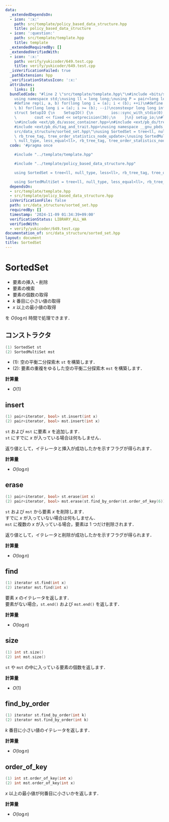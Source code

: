 ```yaml
---
data:
  _extendedDependsOn:
  - icon: ':x:'
    path: src/template/policy_based_data_structure.hpp
    title: policy_based_data_structure
  - icon: ':question:'
    path: src/template/template.hpp
    title: template
  _extendedRequiredBy: []
  _extendedVerifiedWith:
  - icon: ':x:'
    path: verify/yukicoder/649.test.cpp
    title: verify/yukicoder/649.test.cpp
  _isVerificationFailed: true
  _pathExtension: hpp
  _verificationStatusIcon: ':x:'
  attributes:
    links: []
  bundledCode: "#line 2 \"src/template/template.hpp\"\n#include <bits/stdc++.h>\n\
    using namespace std;\nusing ll = long long;\nusing P = pair<long long, long long>;\n\
    #define rep(i, a, b) for(long long i = (a); i < (b); ++i)\n#define rrep(i, a,\
    \ b) for(long long i = (a); i >= (b); --i)\nconstexpr long long inf = 4e18;\n\
    struct SetupIO {\n    SetupIO() {\n        ios::sync_with_stdio(0);\n        cin.tie(0);\n\
    \        cout << fixed << setprecision(30);\n    }\n} setup_io;\n#line 2 \"src/template/policy_based_data_structure.hpp\"\
    \n#include <ext/pb_ds/assoc_container.hpp>\n#include <ext/pb_ds/tree_policy.hpp>\n\
    #include <ext/pb_ds/tag_and_trait.hpp>\nusing namespace __gnu_pbds;\n#line 4 \"\
    src/data_structure/sorted_set.hpp\"\nusing SortedSet = tree<ll, null_type, less<ll>,\
    \ rb_tree_tag, tree_order_statistics_node_update>;\nusing SortedMultiSet = tree<ll,\
    \ null_type, less_equal<ll>, rb_tree_tag, tree_order_statistics_node_update>;\n"
  code: '#pragma once

    #include "../template/template.hpp"

    #include "../template/policy_based_data_structure.hpp"

    using SortedSet = tree<ll, null_type, less<ll>, rb_tree_tag, tree_order_statistics_node_update>;

    using SortedMultiSet = tree<ll, null_type, less_equal<ll>, rb_tree_tag, tree_order_statistics_node_update>;'
  dependsOn:
  - src/template/template.hpp
  - src/template/policy_based_data_structure.hpp
  isVerificationFile: false
  path: src/data_structure/sorted_set.hpp
  requiredBy: []
  timestamp: '2024-11-09 01:34:39+09:00'
  verificationStatus: LIBRARY_ALL_WA
  verifiedWith:
  - verify/yukicoder/649.test.cpp
documentation_of: src/data_structure/sorted_set.hpp
layout: document
title: SortedSet
---
```


# SortedSet

- 要素の挿入・削除
- 要素の検索
- 要素の個数の取得
- $k$ 番目に小さい値の取得
- $x$ 以上の最小値の取得

を $O(\log n)$ 時間で処理できます．

## コンストラクタ

```cpp
(1) SortedSet st
(2) SortedMultiSet mst
```

- (1): 空の平衡二分探索木 `st` を構築します．
- (2): 要素の重複をゆるした空の平衡二分探索木 `mst` を構築します．

**計算量**

- $O(1)$

## insert

```cpp
(1) pair<iterator, bool> st.insert(int x)
(2) pair<iterator, bool> mst.insert(int x)
```

`st` および `mst` に要素 $x$ を追加します．<br>
`st` にすでに $x$ が入っている場合は何もしません．

返り値として，イテレータと挿入が成功したかを示すフラグが得られます．

**計算量**

- $O(\log n)$

## erase

```cpp
(1) pair<iterator, bool> st.erase(int x)
(2) pair<iterator, bool> mst.erase(st.find_by_order(st.order_of_key(6)))
```

`st` および `mst` から要素 $x$ を削除します．<br>
すでに $x$ が入っていない場合は何もしません．<br>
`mst` に複数の $x$ が入っている場合，要素は $1$ つだけ削除されます．

返り値として，イテレータと削除が成功したかを示すフラグが得られます．

**計算量**

- $O(\log n)$

## find

```cpp
(1) iterator st.find(int x)
(2) iterator mst.find(int x)
```

要素 $x$ のイテレータを返します．<br>
要素がない場合，`st.end()` および `mst.end()` を返します．

**計算量**

- $O(\log n)$

## size

```cpp
(1) int st.size()
(2) int mst.size()
```

`st` や `mst` の中に入っている要素の個数を返します．

**計算量**

- $O(1)$

## find_by_order

```cpp
(1) iterator st.find_by_order(int k)
(2) iterator mst.find_by_order(int k)
```

$k$ 番目に小さい値のイテレータを返します．

**計算量**

- $O(\log n)$

## order_of_key

```cpp
(1) int st.order_of_key(int x)
(2) int mst.order_of_key(int x)
```

$x$ 以上の最小値が何番目に小さいかを返します．

**計算量**

- $O(\log n)$